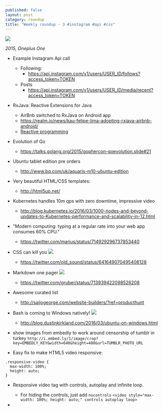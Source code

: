 ```yaml
---
published: false
layout: post
category: roundup
title: "Weekly roundup - 3 #instagram #api #css"
---
```




![](https://devdala.files.wordpress.com/2016/04/img_20141121_114844.jpg)

*2015, Oneplus One*

* Example Instagram Api call
  * Following:
    * https://api.instagram.com/v1/users/USER_ID/follows?access_token=TOKEN
  * Posts
    * https://api.instagram.com/v1/users/USER_ID/media/recent?access_token=TOKEN
* RxJava: Reactive Extensions for Java
  * AirBnb switched to RxJava on Android app
  * https://realm.io/news/kau-felipe-lima-adopting-rxjava-airbnb-android/
  * [Reactive programming](https://en.wikipedia.org/wiki/Reactive_programming)
* Evolution of Go
  * https://talks.golang.org/2015/gophercon-goevolution.slide#21
* Ubuntu tablet edition pre orders
  * http://www.bq.com/uk/aquaris-m10-ubuntu-edition
* Very beautiful HTML/CSS templates:
  * http://html5up.net/
* Kubernetes handles 10m qps with zero downtime, impressive video
  * http://blog.kubernetes.io/2016/03/1000-nodes-and-beyond-updates-to-Kubernetes-performance-and-scalability-in-12.html  
* "Modern computing: typing at a regular rate into your web app consumes 60% CPU."
	* https://twitter.com/marius/status/714929296737853440
* CSS can kill you
![](https://pbs.twimg.com/media/COeYbe1WUAABHQ1.jpg)
	* https://twitter.com/old_sound/status/641649070495408128
* Markdown one pager
![](https://pbs.twimg.com/media/CehsHyeUkAAAVZh.jpg)
 	* https://twitter.com/gruber/status/713939422098526208
* Awesome curated list
    * http://saijogeorge.com/website-builders/?ref=producthunt
* Bash is coming to Windows natively!
![](https://1.bp.blogspot.com/-PTJrez4z0Jc/Vvr-VH5DQOI/AAAAAAAFHcg/8F_2fBEG3kg-Y0aV2mURdJqk66gsoEWeg/s1600/bash.png)
	* http://blog.dustinkirkland.com/2016/03/ubuntu-on-windows.html
* show images from embedly to work around censorship of tumblr in turkey
`http://i.embed.ly/1/image/crop?key=EMBEDLY_KEY&width=640&height=480&url=TUMBLR_PHOTO_URL`

* Easy fix to make HTML5 video responsive:
```
.responsive-video {
  max-width: 100%;
  height: auto;
}
```

* Responsive video tag with controls, autoplay and infinite loop.
  	* For hiding the controls, just add `nocontrols`
`<video style="max-width: 100%; height: auto;" controls autoplay loop>`

* 

